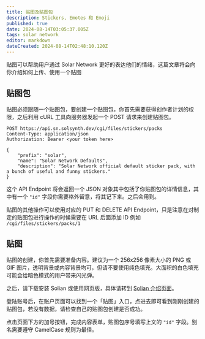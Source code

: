 ```yaml
---
title: 贴图及贴图包
description: Stickers, Emotes 和 Emoji
published: true
date: 2024-08-14T03:05:37.005Z
tags: solar network
editor: markdown
dateCreated: 2024-08-14T02:48:10.120Z
---
```


贴图可以帮助用户通过 Solar Network 更好的表达他们的情绪，这篇文章将会向你介绍如何上传、使用一个贴图

## 贴图包

贴图必须跟随一个贴图包，要创建一个贴图包，你首先需要获得创作者计划的权限，之后利用 cURL 工具向服务器发起一个 POST 请求来创建贴图包。

```http
POST https://api.sn.solsynth.dev/cgi/files/stickers/packs
Content-Type: application/json
Authorization: Bearer <your token here>

{
    "prefix": "solar",
    "name": "Solar Network Defaults",
    "description": "Solar Network official default sticker pack, with a bunch of useful and funny stickers."
}
```

这个 API Endpoint 将会返回一个 JSON 对象其中包括了你贴图包的详情信息，其中有一个 `"id"` 字段你需要格外留意，将其记下来。之后会用到。

贴图的其他操作可以使用对应的 PUT 和 DELETE API Endpoint，只是注意在对制定的贴图包进行操作的时候需要在 URL 后面添加 ID 例如 `/cgi/files/stickers/packs/1`

## 贴图

贴图的创建，你首先需要准备内容。建议为一个 256x256 像素大小的 PNG 或 GIF 图片，透明背景或内容背景均可，但请不要使用纯色填充。大面积的白色填充可能会给暗色模式的用户带来闪光弹。

之后，请下载安装 Solian 或使用网页版，具体请转到 [Solian 介绍页面](/zh/solar-network/solian)。

登陆账号后，在账户页面可以找到一个「贴图」入口，点进去即可看到刚刚创建的贴图包，若没有数据，请检查自己的贴图包创建是否成功。

点击页面下方的加号按钮，完成内容表单，贴图包序号填写上文的 `"id"` 字段。别名需要遵守 CamelCase 规则为最佳。